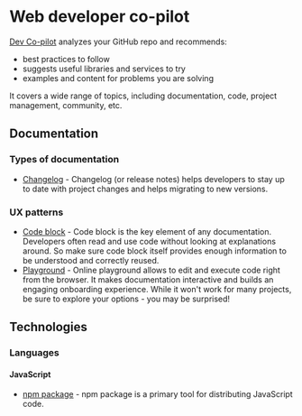 
# Web developer co-pilot

[Dev Co-pilot](https://co-pilot.dev) analyzes your GitHub repo and recommends:

* best practices to follow
* suggests useful libraries and services to try
* examples and content for problems you are solving

It covers a wide range of topics, including documentation, code, project management, community, etc.


## Documentation


### Types of documentation

* [Changelog](https://co-pilot.dev/changelog) - Changelog (or release notes) helps developers to stay up to date with project changes and helps migrating to new versions.

### UX patterns

* [Code block](https://co-pilot.dev/code-block) - Code block is the key element of any documentation. Developers often read and use code without looking at explanations around. So make sure code block itself provides enough information to be understood and correctly reused.
* [Playground](https://co-pilot.dev/docs-playground) - Online playground allows to edit and execute code right from the browser. It makes documentation interactive and builds an engaging onboarding experience. While it won't work for many projects, be sure to explore your options - you may be surprised!

## Technologies


### Languages


#### JavaScript

* [npm package](https://co-pilot.dev/npm-package) - npm package is a primary tool for distributing JavaScript code.

